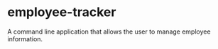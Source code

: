 # employee-tracker
A command line application that allows the user to manage employee information. 
